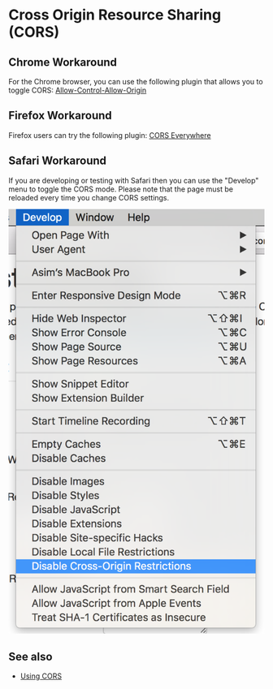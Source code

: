 # Cross Origin Resource Sharing (CORS)

## Chrome Workaround

For the Chrome browser, you can use the following plugin that allows you to toggle CORS:
[Allow-Control-Allow-Origin](https://chrome.google.com/webstore/detail/allow-control-allow-origi/nlfbmbojpeacfghkpbjhddihlkkiljbi)

## Firefox Workaround

Firefox users can try the following plugin: [CORS Everywhere](https://addons.mozilla.org/en-Gb/firefox/addon/cors-everywhere/)

## Safari Workaround

If you are developing or testing with Safari then you can use the "Develop" menu to toggle the CORS mode.
Please note that the page must be reloaded every time you change CORS settings.

![](images/safari-develop-menu.png)

## See also

- [Using CORS](https://www.html5rocks.com/en/tutorials/cors/)
